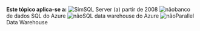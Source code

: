 **Este tópico aplica-se a:** ![Sim](media/yes.png "sim")SQL Server \(a\) partir de 2008 ![não](media/no.png "não")banco de dados SQL do Azure ![não](media/no.png "não")SQL data warehouse do Azure ![não](media/no.png "não")Parallel Data Warehouse
